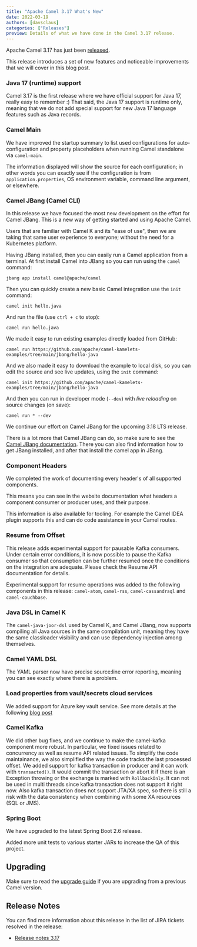 ```yaml
---
title: "Apache Camel 3.17 What's New"
date: 2022-03-19
authors: [davsclaus]
categories: ["Releases"]
preview: Details of what we have done in the Camel 3.17 release.
---
```


Apache Camel 3.17 has just been [released](/blog/2022/05/RELEASE-3.17.0/).

This release introduces a set of new features and noticeable improvements that we will cover in this blog post.

### Java 17 (runtime) support

Camel 3.17 is the first release where we have official support for Java 17, really easy to remember :) That said, the Java 17 support
is runtime only, meaning that we do not add special support for new Java 17 language features such as Java records.

### Camel Main

We have improved the startup summary to list used configurations for auto-configuration and property placeholders
when running Camel standalone via `camel-main`.

The information displayed will show the source for each configuration; in other words
you can exactly see if the configuration is from `application.properties`, OS environment variable,
command line argument, or elsewhere.

### Camel JBang (Camel CLI)

In this release we have focused the most new development on the effort for Camel JBang.
This is a new way of getting started and using Apache Camel.

Users that are familiar with Camel K and its "ease of use", then we are taking that
same user experience to everyone; without the need for a Kubernetes platform.

Having JBang installed, then you can easily run a Camel application from a terminal.
At first install Camel into JBang so you can run using the `camel` command:

    jbang app install camel@apache/camel

Then you can quickly create a new basic Camel integration use the `init` command:

    camel init hello.java

And run the file (use `ctrl + c` to stop):

    camel run hello.java

We made it easy to run existing examples directly loaded from GitHub:

    camel run https://github.com/apache/camel-kamelets-examples/tree/main/jbang/hello-java

And we also made it easy to download the example to local disk, so you can edit the source and
see live updates, using the `init` command:

    camel init https://github.com/apache/camel-kamelets-examples/tree/main/jbang/hello-java

And then you can run in developer mode (`--dev`) with _live reloading_ on source changes (on save):

    camel run * --dev

We continue our effort on Camel JBang for the upcoming 3.18 LTS release.

There is a lot more that Camel JBang can do, so make sure to see the [Camel JBang documentation](/manual/camel-jbang.html).
There you can also find information how to get JBang installed, and after that install the camel app in JBang.

### Component Headers

We completed the work of documenting every header's of all supported components.

This means you can see in the website documentation what headers a component consumer or producer
uses, and their purpose.

This information is also available for tooling. For example the Camel IDEA plugin supports this
and can do code assistance in your Camel routes.

### Resume from Offset

This release adds experimental support for pausable Kafka consumers. Under certain error conditions, it is now possible to pause the Kafka consumer so that consumption can be further resumed once the conditions on the integration are adequate. Please check the Resume API documentation for details.

Experimental support for resume operations was added to the following components in this release: `camel-atom`, `camel-rss`, `camel-cassandraql` and `camel-couchbase`. 

### Java DSL in Camel K

The `camel-java-joor-dsl` used by Camel K, and Camel JBang, now supports compiling all Java sources
in the same compilation unit, meaning they have the same classloader visibility and can use
dependency injection among themselves. 

### Camel YAML DSL

The YAML parser now have precise source:line error reporting, meaning you can see exactly
where there is a problem.

### Load properties from vault/secrets cloud services

We added support for Azure key vault service.
See more details at the following [blog post](/blog/2022/03/secrets-properties-functions/)

### Camel Kafka

We did other bug fixes, and we continue to make the camel-kafka component more robust. In particular, we fixed issues related to concurrency as well as resume API related issues. To simplify the code maintainance, we also simplified the way the code tracks the last processed offset. We added support for kafka transaction in producer and it can work with `transacted()`. It would commit the transaction or abort it if there is an Exception throwing or the exchange is marked with `RollbackOnly`. It can not be used in multi threads since kafka transaction does not support it right now. Also kafka transaction does not support JTA/XA spec, so there is still a risk with the data consistency when combining with some XA resources (SQL or JMS).

### Spring Boot

We have upgraded to the latest Spring Boot 2.6 release.

Added more unit tests to various starter JARs to increase the QA of this project.

## Upgrading

Make sure to read the [upgrade guide](/manual/camel-3x-upgrade-guide-3_17.html) if you are upgrading from a previous Camel version.

## Release Notes

You can find more information about this release in the list of JIRA tickets resolved in the release: 

- [Release notes 3.17](/releases/release-3.17.0/)

